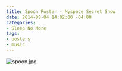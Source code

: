 ```yaml
---
title: Spoon Poster - Myspace Secret Show
date: 2014-08-04 14:02:00 -04:00
categories:
- Sleep No More
tags:
- posters
- music
---
```


![spoon.jpg](/uploads/spoon.jpg)